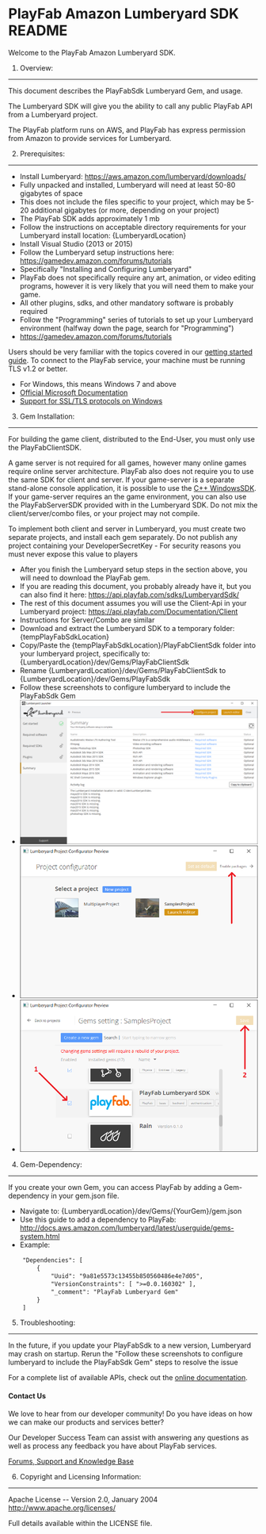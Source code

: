 PlayFab Amazon Lumberyard SDK README
========
Welcome to the PlayFab Amazon Lumberyard SDK.


1. Overview:
----
This document describes the PlayFabSdk Lumberyard Gem, and usage.

The Lumberyard SDK will give you the ability to call any public PlayFab API from a Lumberyard project.

The PlayFab platform runs on AWS, and PlayFab has express permission from Amazon to provide services for Lumberyard.


2. Prerequisites:
----
* Install Lumberyard: https://aws.amazon.com/lumberyard/downloads/
 * Fully unpacked and installed, Lumberyard will need at least 50-80 gigabytes of space
  * This does not include the files specific to your project, which may be 5-20 additional gigabytes (or more, depending on your project)
  * The PlayFab SDK adds approximately 1 mb
 * Follow the instructions on acceptable directory requirements for your Lumberyard install location: {LumberyardLocation}
* Install Visual Studio (2013 or 2015)
* Follow the Lumberyard setup instructions here: https://gamedev.amazon.com/forums/tutorials
 * Specifically "Installing and Configuring Lumberyard"
 * PlayFab does not specifically require any art, animation, or video editing programs, however it is very likely that you will need them to make your game.
 * All other plugins, sdks, and other mandatory software is probably required
* Follow the "Programming" series of tutorials to set up your Lumberyard environment (halfway down the page, search for "Programming")
 * https://gamedev.amazon.com/forums/tutorials

Users should be very familiar with the topics covered in our [getting started guide](https://playfab.com/docs/getting-started-with-playfab/).
To connect to the PlayFab service, your machine must be running TLS v1.2 or better.
* For Windows, this means Windows 7 and above
* [Official Microsoft Documentation](https://msdn.microsoft.com/en-us/library/windows/desktop/aa380516%28v=vs.85%29.aspx)
* [Support for SSL/TLS protocols on Windows](http://blogs.msdn.com/b/kaushal/archive/2011/10/02/support-for-ssl-tls-protocols-on-windows.aspx)


3. Gem Installation:
----
For building the game client, distributed to the End-User, you must only use the PlayFabClientSDK.

A game server is not required for all games, however many online games require online server architecture.  PlayFab also does not require you to use the same SDK for client and server.
If your game-server is a separate stand-alone console application, it is possible to use the [C++ WindowsSDK](https://github.com/PlayFab/WindowsSDK).
If your game-server requires an the game environment, you can also use the PlayFabServerSDK provided with in the Lumberyard SDK.
Do not mix the client/server/combo files, or your project may not compile.

To implement both client and server in Lumberyard, you must create two separate projects, and install each gem separately.  Do not publish any project containing your DeveloperSecretKey - For security reasons you must never expose this value to players

* After you finish the Lumberyard setup steps in the section above, you will need to download the PlayFab gem.
 * If you are reading this document, you probably already have it, but you can also find it here: https://api.playfab.com/sdks/LumberyardSdk/
* The rest of this document assumes you will use the Client-Api in your Lumberyard project: https://api.playfab.com/Documentation/Client
 * Instructions for Server/Combo are similar
* Download and extract the Lumberyard SDK to a temporary folder: {tempPlayFabSdkLocation}
* Copy/Paste the {tempPlayFabSdkLocation}/PlayFabClientSdk folder into your lumberyard project, specifically to: {LumberyardLocation}/dev/Gems/PlayFabClientSdk
 * Rename {LumberyardLocation}/dev/Gems/PlayFabClientSdk to {LumberyardLocation}/dev/Gems/PlayFabSdk
* Follow these screenshots to configure lumberyard to include the PlayFabSdk Gem
 * ![1_Launcher](LumberTutorial/1_Launcher.png)
 * ![2_SetupGems](LumberTutorial/2_SetupGems.png)
 * ![3_EnablePlayFab](LumberTutorial/3_EnablePlayFab.png)

  
4. Gem-Dependency:
----
If you create your own Gem, you can access PlayFab by adding a Gem-dependency in your gem.json file.
* Navigate to: {LumberyardLocation}/dev/Gems/{YourGem}/gem.json
* Use this guide to add a dependency to PlayFab: http://docs.aws.amazon.com/lumberyard/latest/userguide/gems-system.html
 * Example:

```
    "Dependencies": [
        {
            "Uuid": "9a81e5573c13455b850560486e4e7d05",
            "VersionConstraints": [ ">=0.0.160302" ],
            "_comment": "PlayFab Lumberyard Gem"
        }
    ]
```


5. Troubleshooting:
----
In the future, if you update your PlayFabSdk to a new version, Lumberyard may crash on startup. Rerun the "Follow these screenshots to configure lumberyard to include the PlayFabSdk Gem" steps to resolve the issue

For a complete list of available APIs, check out the [online documentation](http://api.playfab.com/Documentation/).

#### Contact Us
We love to hear from our developer community!
Do you have ideas on how we can make our products and services better?

Our Developer Success Team can assist with answering any questions as well as process any feedback you have about PlayFab services.

[Forums, Support and Knowledge Base](https://community.playfab.com/hc/en-us)


6. Copyright and Licensing Information:
----
  Apache License --
  Version 2.0, January 2004
  http://www.apache.org/licenses/

  Full details available within the LICENSE file.

